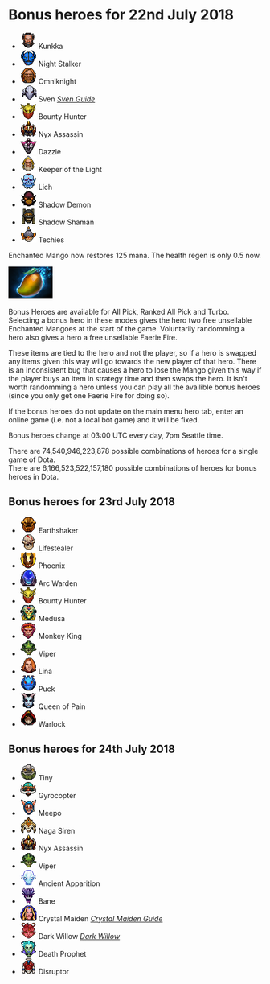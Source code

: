 # Bonus heroes for 22nd July 2018

[//]: # (List bonus heroes here, use /images/miniheroes/heroname for picture)

- ![Kunkka](/images/miniheroes/kunkka.png) Kunkka
- ![2](/images/miniheroes/night_stalker.png) Night Stalker
- ![3](/images/miniheroes/omniknight.png) Omniknight
- ![4](/images/miniheroes/sven.png) Sven [*Sven Guide*](https://steamcommunity.com/sharedfiles/filedetails/?id=1430456733)
- ![5](/images/miniheroes/bounty_hunter.png) Bounty Hunter
- ![6](/images/miniheroes/nyx_assassin.png) Nyx Assassin
- ![7](/images/miniheroes/dazzle.png) Dazzle
- ![8](/images/miniheroes/keeper_of_the_light.png) Keeper of the Light
- ![9](/images/miniheroes/lich.png) Lich
- ![10](/images/miniheroes/shadow_demon.png) Shadow Demon
- ![11](/images/miniheroes/shadow_shaman.png) Shadow Shaman
- ![12](/images/miniheroes/techies.png) Techies

Enchanted Mango now restores 125 mana. The health regen is only 0.5 now.

![Enchanted Mango image](/images/miniheroes/enchanted_mango.png)

Bonus Heroes are available for All Pick, Ranked All Pick and Turbo. Selecting a bonus hero in these modes gives the hero two free unsellable Enchanted Mangoes at the start of the game. Voluntarily randomming a hero also gives a hero a free unsellable Faerie Fire.

These items are tied to the hero and not the player, so if a hero is swapped any items given this way will go towards the new player of that hero. There is an inconsistent bug that causes a hero to lose the Mango given this way if the player buys an item in strategy time and then swaps the hero. It isn't worth randomming a hero unless you can play all the availible bonus heroes (since you only get one Faerie Fire for doing so).

If the bonus heroes do not update on the main menu hero tab, enter an online game (i.e. not a local bot game) and it will be fixed.

Bonus heroes change at 03:00 UTC every day, 7pm Seattle time.

There are 74,540,946,223,878 possible combinations of heroes for a single game of Dota.  
There are 6,166,523,522,157,180 possible combinations of heroes for bonus heroes in Dota.

## Bonus heroes for 23rd July 2018

- ![1](/images/miniheroes/earthshaker.png) Earthshaker
- ![2](/images/miniheroes/life_stealer.png) Lifestealer
- ![3](/images/miniheroes/phoenix.png) Phoenix
- ![4](/images/miniheroes/arc_warden.png) Arc Warden
- ![5](/images/miniheroes/bounty_hunter.png) Bounty Hunter
- ![6](/images/miniheroes/medusa.png) Medusa
- ![7](/images/miniheroes/monkey_king.png) Monkey King
- ![8](/images/miniheroes/viper.png) Viper
- ![9](/images/miniheroes/lina.png) Lina
- ![10](/images/miniheroes/puck.png) Puck
- ![11](/images/miniheroes/queenofpain.png) Queen of Pain
- ![12](/images/miniheroes/warlock.png) Warlock

## Bonus heroes for 24th July 2018

- ![2](/images/miniheroes/tiny.png) Tiny
- ![3](/images/miniheroes/gyrocopter.png) Gyrocopter
- ![1](/images/miniheroes/meepo.png) Meepo
- ![4](/images/miniheroes/naga_siren.png) Naga Siren
- ![5](/images/miniheroes/nyx_assassin.png) Nyx Assassin
- ![6](/images/miniheroes/viper.png) Viper
- ![8](/images/miniheroes/ancient_apparition.png) Ancient Apparition
- ![9](/images/miniheroes/bane.png) Bane
- ![7](/images/miniheroes/crystal_maiden.png) Crystal Maiden [*Crystal Maiden Guide*](https://steamcommunity.com/sharedfiles/filedetails/?id=1442576452)
- ![10](/images/miniheroes/dark_willow.png) Dark Willow [*Dark Willow*](https://steamcommunity.com/sharedfiles/filedetails/?id=1189494162)
- ![11](/images/miniheroes/death_prophet.png) Death Prophet
- ![12](/images/miniheroes/disruptor.png) Disruptor
